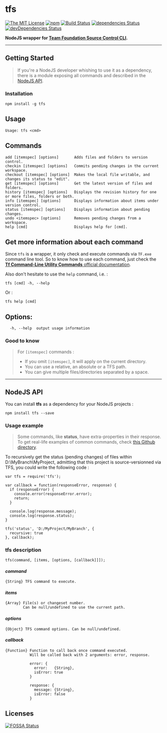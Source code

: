 # tfs

[![The MIT License](https://img.shields.io/badge/license-MIT-orange.svg?style=flat-square)](http://opensource.org/licenses/MIT)
[![npm](https://img.shields.io/npm/v/tfs.svg?style=flat-square)](https://www.npmjs.com/package/tfs)
[![Build Status](https://img.shields.io/travis/ivangabriele/tfs.svg?style=flat-square)](https://travis-ci.org/ivangabriele/tfs)
[![dependencies Status](https://david-dm.org/ivangabriele/tfs/status.svg?style=flat-square)](https://david-dm.org/ivangabriele/tfs)
[![devDependencies Status](https://david-dm.org/ivangabriele/tfs/dev-status.svg?style=flat-square)](https://david-dm.org/ivangabriele/tfs?type=dev)

**NodeJS wrapper for [Team Foundation Source Control CLI](https://msdn.microsoft.com/en-us/library/cc31bk2e(vs.80).aspx).**

---

## Getting Started

> If you're a NodeJS developer whishing to use it as a dependency,
> there is a module exposing all commands and described in the
> [NodeJS API](#nodejs-api).

### Installation

    npm install -g tfs

## Usage

    Usage: tfs <cmd>

## Commands

```
add [itemspec] [options]       Adds files and folders to version control.
checkin [itemspec] [options]   Commits pending changes in the current workspace.
checkout [itemspec] [options]  Makes the local file writable, and changes its status to "edit".
get [itemspec] [options]       Get the latest version of files and folders.
history [itemspec] [options]   Displays the revision history for one or more files, folders or both.
info [itemspec] [options]      Displays information about items under version control.
status [itemspec] [options]    Displays information about pending changes.
undo <itemspec> [options]      Removes pending changes from a workspace.
help [cmd]                     Displays help for [cmd].
```

## Get more information about each command

Since `tfs` is a wrapper, it only check and execute commands via `TF.exe` command line tool. So to know how to use each command, just check the [**Tf Command-Line Utility Commands** official documentation](https://msdn.microsoft.com/en-us/library/cc31bk2e.aspx).

Also don't hesitate to use the `help` command, i.e. :

    tfs [cmd] -h, --help

Or :

    tfs help [cmd]

## Options:

      -h, --help  output usage information

### Good to know

> For `[itemspec]` commands :
> - If you omit `[itemspec]`, it will apply on the current directory.
> - You can use a relative, an absolute or a TFS path.
> - You can give multiple files/directories separated by a space.

---

## NodeJS API

You can install **tfs** as a dependency for your NodeJS projects :

    npm install tfs --save

### Usage example

> Some commands, like **status**, have extra-properties in their response.<br>
> To get real-life examples of common commands, check [this Github directory](https://github.com/ivangabriele/vscode-tfs/tree/master/lib/tfs).

To recursively get the status (pending changes) of files within D:\MyBranch\MyProject,
admitting that this project is source-versionned via TFS,
you could write the following code :

    var tfs = require('tfs');

    var callback = function(responseError, response) {
      if (responseError) {
        console.error(responseError.error);
        return;
      }

      console.log(response.message);
      console.log(response.status);
    }

    tfs('status', 'D:/MyProject/MyBranch', {
      recursive: true
    }, callback);

### tfs description

    tfs(command, [items, [options, [callback]]]);

#### _command_

    {String} TFS command to execute.

#### _items_

    {Array} File(s) or changeset number.
            Can be null/undefined to use the current path.

#### _options_

    {Object} TFS command options. Can be null/undefined.

#### _callback_

    {Function} Function to call back once command executed.
               Will be called back with 2 arguments: error, response.

               error: {
                 error:   {String},
                 isError: true
               }

               response: {
                 message: {String},
                 isError: false
               }

## Licenses

[![FOSSA Status](https://app.fossa.io/api/projects/git%2Bgithub.com%2Fivangabriele%2Ftfs.svg?type=large)](https://app.fossa.io/projects/git%2Bgithub.com%2Fivangabriele%2Ftfs?ref=badge_large)
